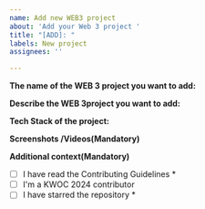 ```yaml
---
name: Add new WEB3 project
about: 'Add your Web 3 project '
title: "[ADD]: "
labels: New project
assignees: ''

---
```


**The name of the WEB 3 project you want to add:**
<!-- The title of your project-->

**Describe the WEB 3project you want to add:**
<!-- A clear and concise description of the Project -->

**Tech Stack of the project:**
<!-- A clear and concise description of what you expected to happen. -->

**Screenshots /Videos(Mandatory)**
<!-- add screenshots/prototype videos  to help explain your problem. -->




**Additional context(Mandatory)**

- [ ] I have read the Contributing Guidelines *
- [ ] I'm a KWOC 2024 contributor
- [ ] I have starred the repository *

<!-- Click The Above Checkboxes Correctly -->

